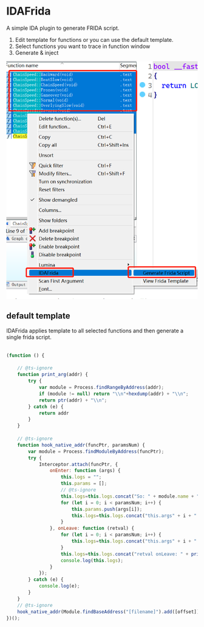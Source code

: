 # IDAFrida
A simple IDA plugin  to generate FRIDA script.

1. Edit template for functions or you can use the default template.
2. Select functions you want to trace in function window
3.  Generate & inject

![image-20220119000229980](img/image-20220119000229980.png)

## default template
IDAFrida applies template to all selected functions and then generate a single frida script.
```js

(function () {

    // @ts-ignore
    function print_arg(addr) {
        try {
            var module = Process.findRangeByAddress(addr);
            if (module != null) return "\\n"+hexdump(addr) + "\\n";
            return ptr(addr) + "\\n";
        } catch (e) {
            return addr
        }
    }

    // @ts-ignore
    function hook_native_addr(funcPtr, paramsNum) {
        var module = Process.findModuleByAddress(funcPtr);
        try {
            Interceptor.attach(funcPtr, {
                onEnter: function (args) {
                    this.logs = "";
                    this.params = [];
                    // @ts-ignore
                    this.logs=this.logs.concat("So: " + module.name + "  Method base: " + ptr(funcPtr).sub(module.base) + "\\n");
                    for (let i = 0; i < paramsNum; i++) {
                        this.params.push(args[i]);
                        this.logs=this.logs.concat("this.args" + i + " onEnter: " + print_arg(args[i]));
                    }
                }, onLeave: function (retval) {
                    for (let i = 0; i < paramsNum; i++) {
                        this.logs=this.logs.concat("this.args" + i + " onLeave: " + print_arg(this.params[i]));
                    }
                    this.logs=this.logs.concat("retval onLeave: " + print_arg(retval) + "\\n");
                    console.log(this.logs);
                }
            });
        } catch (e) {
            console.log(e);
        }
    }
    // @ts-ignore
    hook_native_addr(Module.findBaseAddress("[filename]").add([offset]), [nargs]);
})();

```

